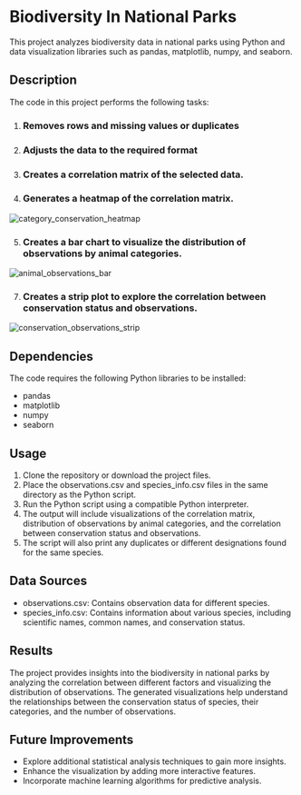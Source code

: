 # Biodiversity In National Parks

This project analyzes biodiversity data in national parks using Python and data visualization libraries such as pandas, matplotlib, numpy, and seaborn.

## Description

The code in this project performs the following tasks:

1. ### Removes rows and missing values or duplicates
2. ### Adjusts the data to the required format
3. ### Creates a correlation matrix of the selected data.
4. ### Generates a heatmap of the correlation matrix.

![category_conservation_heatmap](https://github.com/DmiPy/Biodiversity/assets/128055633/836fb916-edb2-42d0-87d1-312d08b54d75)

5. ### Creates a bar chart to visualize the distribution of observations by animal categories.

![animal_observations_bar](https://github.com/DmiPy/Biodiversity/assets/128055633/ba5ff335-e409-4b6b-8268-12dc1818c6e4)

7. ### Creates a strip plot to explore the correlation between conservation status and observations.

![conservation_observations_strip](https://github.com/DmiPy/Biodiversity/assets/128055633/deddcad1-50fb-4af7-b501-b864e38831f6)

## Dependencies

The code requires the following Python libraries to be installed:

- pandas
- matplotlib
- numpy
- seaborn

## Usage

1. Clone the repository or download the project files.
2. Place the observations.csv and species_info.csv files in the same directory as the Python script.
3. Run the Python script using a compatible Python interpreter.
4. The output will include visualizations of the correlation matrix, distribution of observations by animal categories, and the correlation between conservation status and observations.
5. The script will also print any duplicates or different designations found for the same species.

## Data Sources

- observations.csv: Contains observation data for different species.
- species_info.csv: Contains information about various species, including scientific names, common names, and conservation status.

## Results

The project provides insights into the biodiversity in national parks by analyzing the correlation between different factors and visualizing the distribution of observations. The generated visualizations help understand the relationships between the conservation status of species, their categories, and the number of observations.

## Future Improvements

- Explore additional statistical analysis techniques to gain more insights.
- Enhance the visualization by adding more interactive features.
- Incorporate machine learning algorithms for predictive analysis.
